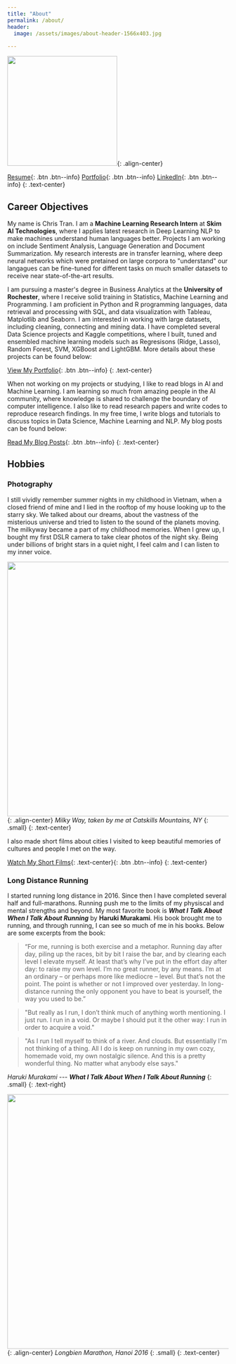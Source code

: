 ```yaml
---
title: "About"
permalink: /about/
header:
  image: /assets/images/about-header-1566x403.jpg
  
---
```


<img src="https://chriskhanhtran.github.io/assets/images/about-me-600x600.png" width="250">{: .align-center}

[Resume](https://chriskhanhtran.github.io/minimal-portfolio/pdf/resume.pdf){: .btn .btn--info} [Portfolio](https://chriskhanhtran.github.io/portfolio/){: .btn .btn--info} [LinkedIn](https://www.linkedin.com/in/chriskhanhtran/){: .btn .btn--info}
{: .text-center}

## Career Objectives
My name is Chris Tran. I am a **Machine Learning Research Intern** at **Skim AI Technologies**, where I applies latest research in Deep Learning NLP to make machines understand human languages better. Projects I am working on include Sentiment Analysis, Language Generation and Document Summarization. My research interests are in transfer learning, where deep neural networks which were pretained on large corpora to "understand" our langagues can be fine-tuned for different tasks on much smaller datasets to receive near state-of-the-art results.

I am pursuing a master's degree in Business Analytics at the **University of Rochester**, where I receive solid training in Statistics, Machine Learning and Programming. I am proficient in Python and R programming languages, data retrieval and processing with SQL, and data visualization with Tableau, Matplotlib and Seaborn. I am interested in working with large datasets, including cleaning, connecting and mining data. I have completed several Data Science projects and Kaggle competitions, where I built, tuned and ensembled machine learning models such as Regresisons (Ridge, Lasso), Random Forest, SVM, XGBoost and LightGBM. More details about these projects can be found below:

[View My Portfolio](https://chriskhanhtran.github.io/portfolio/){: .btn .btn--info}
{: .text-center}

When not working on my projects or studying, I like to read blogs in AI and Machine Learning. I am learning so much from amazing people in the AI community, where knowledge is shared to challenge the boundary of computer intelligence. I also like to read research papers and write codes to reproduce research findings. In my free time, I write blogs and tutorials to discuss topics in Data Science, Machine Learning and NLP. My blog posts can be found below:

[Read My Blog Posts](https://chriskhanhtran.github.io/posts/){: .btn .btn--info}
{: .text-center}

## Hobbies
### Photography
I still vividly remember summer nights in my childhood in Vietnam, when a closed friend of mine and I lied in the rooftop of my house looking up to the starry sky. We talked about our dreams, about the vastness of the misterious universe and tried to listen to the sound of the planets moving. The milkyway became a part of my childhood memories. When I grew up, I bought my first DSLR camera to take clear photos of the night sky. Being under billions of bright stars in a quiet night, I feel calm and I can listen to my inner voice.

<img src="https://chriskhanhtran.github.io/assets/images/milkyway-1280x853.jpg" width="580">{: .align-center}
*Milky Way, taken by me at Catskills Mountains, NY*
{: .small}
{: .text-center}

I also made short films about cities I visited to keep beautiful memories of cultures and people I met on the way.

[Watch My Short Films](https://chriskhanhtran.github.io/films/){: .text-center}{: .btn .btn--info}
{: .text-center}

### Long Distance Running
I started running long distance in 2016. Since then I have completed several half and full-marathons. Running push me to the limits of my physiscal and mental strengths and beyond. My most favorite book is ***What I Talk About When I Talk About Running*** by **Haruki Murakami**. His book brought me to running, and through running, I can see so much of me in his books. Below are some excerpts from the book:

> “For me, running is both exercise and a metaphor. Running day after day, piling up the races, bit by bit I raise the bar, and by clearing each level I elevate myself. At least that’s why I’ve put in the effort day after day: to raise my own level. I’m no great runner, by any means. I’m at an ordinary – or perhaps more like mediocre – level. But that’s not the point. The point is whether or not I improved over yesterday. In long-distance running the only opponent you have to beat is yourself, the way you used to be.”

> "But really as I run, I don’t think much of anything worth mentioning. I just run. I run in a void. Or maybe I should put it the other way: I run in order to acquire a void."

> "As I run I tell myself to think of a river. And clouds. But essentially I'm not thinking of a thing. All I do is keep on running in my own cozy, homemade void, my own nostalgic silence. And this is a pretty wonderful thing. No matter what anybody else says."

<cite>Haruki Murakami</cite> --- ***What I Talk About When I Talk About Running***
{: .small}
{: .text-right}

<img src="https://chriskhanhtran.github.io/assets/images/lbm-2016.jpg" width="580">{: .align-center}
*Longbien Marathon, Hanoi 2016*
{: .small}
{: .text-center}
